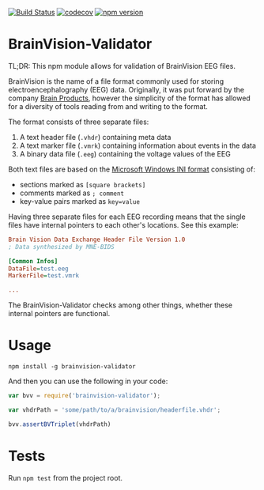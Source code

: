 [![Build Status](https://travis-ci.org/sappelhoff/brainvision-validator.svg?branch=master)](https://travis-ci.org/sappelhoff/brainvision-validator)
[![codecov](https://codecov.io/gh/sappelhoff/brainvision-validator/branch/master/graph/badge.svg)](https://codecov.io/gh/sappelhoff/brainvision-validator)
[![npm version](https://badge.fury.io/js/brainvision-validator.svg)](https://badge.fury.io/js/brainvision-validator)

# BrainVision-Validator

TL;DR: This npm module allows for validation of BrainVision EEG files.

BrainVision is the name of a file format commonly used for storing
electroencephalography (EEG) data. Originally, it was put forward by the
company [Brain Products](https://www.brainproducts.com/), however the
simplicity of the format has allowed for a diversity of tools reading from and
writing to the format.

The format consists of three separate files:
1. A text header file (`.vhdr`) containing meta data
2. A text marker file (`.vmrk`) containing information about events in the data
3. A binary data file (`.eeg`) containing the voltage values of the EEG

Both text files are based on the
[Microsoft Windows INI format](https://en.wikipedia.org/wiki/INI_file)
consisting of:
- sections marked as `[square brackets]`
- comments marked as `; comment`
- key-value pairs marked as `key=value`

Having three separate files for each EEG recording means that the single files
have internal pointers to each other's locations. See this example:

```INI
Brain Vision Data Exchange Header File Version 1.0
; Data synthesized by MNE-BIDS

[Common Infos]
DataFile=test.eeg
MarkerFile=test.vmrk

...
```

The BrainVision-Validator checks among other things, whether these internal
pointers are functional.

# Usage

`npm install -g brainvision-validator`

And then you can use the following in your code:
```js
var bvv = require('brainvision-validator');

var vhdrPath = 'some/path/to/a/brainvision/headerfile.vhdr';

bvv.assertBVTriplet(vhdrPath)

```

# Tests

Run `npm test` from the project root.
